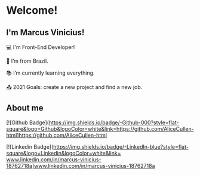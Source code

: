 # Welcome!

 

## I'm Marcus Vinicius!

 

:computer: I'm Front-End Developer!

:house_with_garden: I’m from Brazil.

:books: I’m currently learning everything.

:outbox_tray: 2021 Goals: create a new project and find a new job.

## About me

[![Github Badge](https://img.shields.io/badge/-Github-000?style=flat-square&logo=Github&logoColor=white&link=https://github.com/AliceCullen-html]https://github.com/AliceCullen-html

[![Linkedin Badge](https://img.shields.io/badge/-LinkedIn-blue?style=flat-square&logo=Linkedin&logoColor=white&link= www.linkedin.com/in/marcus-vinicius-18762718a]www.linkedin.com/in/marcus-vinicius-18762718a

